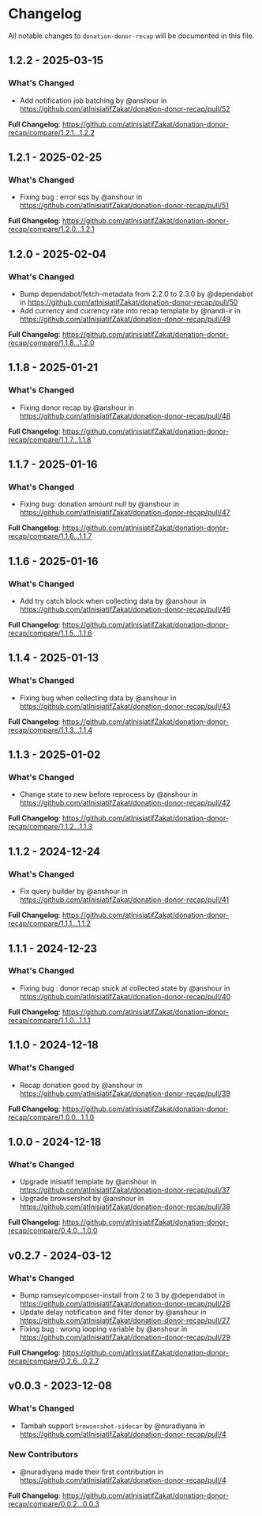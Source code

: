 # Changelog

All notable changes to `donation-donor-recap` will be documented in this file.

## 1.2.2 - 2025-03-15

### What's Changed

* Add notification job batching by @anshour in https://github.com/atInisiatifZakat/donation-donor-recap/pull/52

**Full Changelog**: https://github.com/atInisiatifZakat/donation-donor-recap/compare/1.2.1...1.2.2

## 1.2.1 - 2025-02-25

### What's Changed

* Fixing bug : error sqs by @anshour in https://github.com/atInisiatifZakat/donation-donor-recap/pull/51

**Full Changelog**: https://github.com/atInisiatifZakat/donation-donor-recap/compare/1.2.0...1.2.1

## 1.2.0 - 2025-02-04

### What's Changed

* Bump dependabot/fetch-metadata from 2.2.0 to 2.3.0 by @dependabot in https://github.com/atInisiatifZakat/donation-donor-recap/pull/50
* Add currency and currency rate into recap template by @nandi-ir in https://github.com/atInisiatifZakat/donation-donor-recap/pull/49

**Full Changelog**: https://github.com/atInisiatifZakat/donation-donor-recap/compare/1.1.8...1.2.0

## 1.1.8 - 2025-01-21

### What's Changed

* Fixing donor recap by @anshour in https://github.com/atInisiatifZakat/donation-donor-recap/pull/48

**Full Changelog**: https://github.com/atInisiatifZakat/donation-donor-recap/compare/1.1.7...1.1.8

## 1.1.7 - 2025-01-16

### What's Changed

* Fixing bug: donation amount null by @anshour in https://github.com/atInisiatifZakat/donation-donor-recap/pull/47

**Full Changelog**: https://github.com/atInisiatifZakat/donation-donor-recap/compare/1.1.6...1.1.7

## 1.1.6 - 2025-01-16

### What's Changed

* Add try catch block when collecting data by @anshour in https://github.com/atInisiatifZakat/donation-donor-recap/pull/46

**Full Changelog**: https://github.com/atInisiatifZakat/donation-donor-recap/compare/1.1.5...1.1.6

## 1.1.4 - 2025-01-13

### What's Changed

* Fixing bug when collecting data by @anshour in https://github.com/atInisiatifZakat/donation-donor-recap/pull/43

**Full Changelog**: https://github.com/atInisiatifZakat/donation-donor-recap/compare/1.1.3...1.1.4

## 1.1.3 - 2025-01-02

### What's Changed

* Change state to new before reprocess by @anshour in https://github.com/atInisiatifZakat/donation-donor-recap/pull/42

**Full Changelog**: https://github.com/atInisiatifZakat/donation-donor-recap/compare/1.1.2...1.1.3

## 1.1.2 - 2024-12-24

### What's Changed

* Fix query builder by @anshour in https://github.com/atInisiatifZakat/donation-donor-recap/pull/41

**Full Changelog**: https://github.com/atInisiatifZakat/donation-donor-recap/compare/1.1.1...1.1.2

## 1.1.1 - 2024-12-23

### What's Changed

* Fixing bug : donor recap stuck at collected state by @anshour in https://github.com/atInisiatifZakat/donation-donor-recap/pull/40

**Full Changelog**: https://github.com/atInisiatifZakat/donation-donor-recap/compare/1.1.0...1.1.1

## 1.1.0 - 2024-12-18

### What's Changed

* Recap donation good by @anshour in https://github.com/atInisiatifZakat/donation-donor-recap/pull/39

**Full Changelog**: https://github.com/atInisiatifZakat/donation-donor-recap/compare/1.0.0...1.1.0

## 1.0.0 - 2024-12-18

### What's Changed

* Upgrade inisiatif template by @anshour in https://github.com/atInisiatifZakat/donation-donor-recap/pull/37
* Upgrade browsershot by @anshour in https://github.com/atInisiatifZakat/donation-donor-recap/pull/38

**Full Changelog**: https://github.com/atInisiatifZakat/donation-donor-recap/compare/0.4.0...1.0.0

## v0.2.7 - 2024-03-12

### What's Changed

* Bump ramsey/composer-install from 2 to 3 by @dependabot in https://github.com/atInisiatifZakat/donation-donor-recap/pull/28
* Update delay notification and filter donor by @anshour in https://github.com/atInisiatifZakat/donation-donor-recap/pull/27
* Fixing bug : wrong looping variable by @anshour in https://github.com/atInisiatifZakat/donation-donor-recap/pull/29

**Full Changelog**: https://github.com/atInisiatifZakat/donation-donor-recap/compare/0.2.6...0.2.7

## v0.0.3 - 2023-12-08

### What's Changed

* Tambah support `browsershot-sidecar`  by @nuradiyana in https://github.com/atInisiatifZakat/donation-donor-recap/pull/4

### New Contributors

* @nuradiyana made their first contribution in https://github.com/atInisiatifZakat/donation-donor-recap/pull/4

**Full Changelog**: https://github.com/atInisiatifZakat/donation-donor-recap/compare/0.0.2...0.0.3
